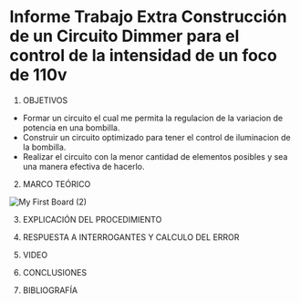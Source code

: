 # Informe Trabajo Extra Construcción de un Circuito Dimmer para el control de la intensidad de un foco de 110v

1. OBJETIVOS

* Formar un circuito el cual me permita la regulacion de la variacion de potencia en una bombilla.
* Construir un circuito optimizado para tener el control de iluminacion de la bombilla.
* Realizar el circuito con la menor cantidad de elementos posibles y sea una manera efectiva de hacerlo.

2. MARCO TEÓRICO 

![My First Board (2)](https://user-images.githubusercontent.com/93899720/150909133-316acfdb-be84-4013-988a-2408d8121bd5.jpg)


3. EXPLICACIÓN DEL PROCEDIMIENTO


4. RESPUESTA A INTERROGANTES Y CALCULO DEL ERROR


5. VIDEO


6. CONCLUSIONES


7. BIBLIOGRAFÍA

